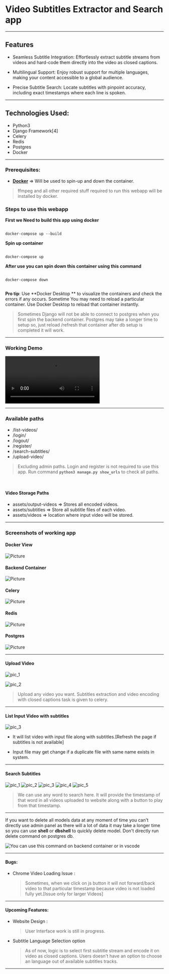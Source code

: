 # Video Subtitles Extractor and Search app

---

## Features

- Seamless Subtitle Integration: Effortlessly extract subtitle streams from videos and hard-code them directly into the video as closed captions.

- Multilingual Support: Enjoy robust support for multiple languages, making your content accessible to a global audience.

- Precise Subtitle Search: Locate subtitles with pinpoint accuracy, including exact timestamps where each line is spoken.

---

## Technologies Used:

- Python3
- Django Framework[4]
- Celery
- Redis
- Postgres
- Docker

---

### Prerequisites:

- **[Docker](https://www.docker.com/)** => Will be used to spin-up and down the container.

> ffmpeg and all other required stuff required to run this webapp will be installed by docker.

### Steps to use this webapp

**First we Need to build this app using docker**

```

docker-compose up --build

```

**Spin up container**

```

docker-compose up

```

**After use you can spin down this container using this command**

```

docker-compose down


```

**Pro tip**: Use **Docker Desktop ** to visualize the containers and check the errors if any occurs. Sometime You may need to reload a particular container. Use Docker Desktop to reload that container instantly.

> Sometimes Django will not be able to connect to postgres when you first spin the backend container. Postgres may take a longer time to setup so, just reload /refresh that container after db setup is completed it will work.

---

### Working Demo

![Working Demo](/screenshots/Demo.mp4)

---

### Available paths

- /list-videos/
- /login/
- /logout/
- /register/
- /search-subtitles/
- /upload-video/

> Excluding admin paths. Login and register is not required to use this app. Run command **`python3 manage.py show_urls`** to check all paths.

<br>

#### Video Storage Paths

- assets/output-videos => Stores all encoded videos.
- assets/subtitles => Store all subtitle files of each video.
- assets/videos => location where input video will be stored.

---

### Screenshots of working app

#### Docker View

![Picture](/screenshots/Backend_Docker_View.png)

#### Backend Container

![Picture](/screenshots/Backend_Container.png)

#### Celery

![Picture](/screenshots/Backend_Celery_View.png)

#### Redis

![Picture](/screenshots/Redis.png)

#### Postgres

![Picture](/screenshots/Backend_Postgres_View.png)

---

#### Upload Video

![pic_1](/screenshots/Upload_Video_1.png)

![pic_2](/screenshots/Upload_video_2.png)

> Upload any video you want. Subtitles extraction and video encoding with closed captions task is given to celery.

---

#### List Input Video with subtitles

![pic_3](/screenshots/list_videos_1.png)

- It will list video with input file along with subtitles.[Refresh the page if subtitles is not available]

- Input file may get change if a duplicate file with same name exists in system.

---

#### Search Subtitles

![pic_1](/screenshots/Subtitles_search_1.png)
![pic_2](/screenshots/Subtitles_search_2.png)
![pic_3](/screenshots/Subtitles_search_3_1.png)
![pic_4](/screenshots/Subtitles_search_3.png)
![pic_5](/screenshots/Subtitles_Search_4.png)

> We can use any word to search here. It will provide the timestamp of that word in all videos uploaded to website along with a button to play from that timestamp.

---

If you want to delete all models data at any moment of time you can't directly use admin panel as there will a lot of data it may take a longer time so you can use **shell** or **dbshell** to quickly delete model. Don't directly run delete command on postgres db.

![You can use this command on backend container or in vscode](/screenshots/Backend_Delete_all_models_data.png)

---

#### Bugs:

- Chrome Video Loading Issue :

  > Sometimes, when we click on js button it will not forward/back video to that particular timestamp because video is not loaded fully yet.[Issue only for larger Videos]

---

#### Upcoming Features:

- Website Design :

  > User Interface work is still in progress.

- Subtitle Language Selection option

  > As of now, logic is to select first subtitle stream and encode it on video as closed captions. Users doesn't have an option to choose an language out of available subtitles tracks.

---
